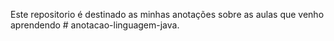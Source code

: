 Este repositorio é destinado as minhas anotações sobre as aulas que venho aprendendo # anotacao-linguagem-java.
